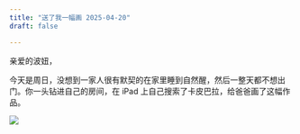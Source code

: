 ```yaml
---
title: "送了我一幅画 2025-04-20"
draft: false

---
```


亲爱的波妞，

今天是周日，没想到一家人很有默契的在家里睡到自然醒，然后一整天都不想出门。你一头钻进自己的房间，在 iPad 上自己搜索了卡皮巴拉，给爸爸画了这幅作品。

![](/img/capybara.jpeg)